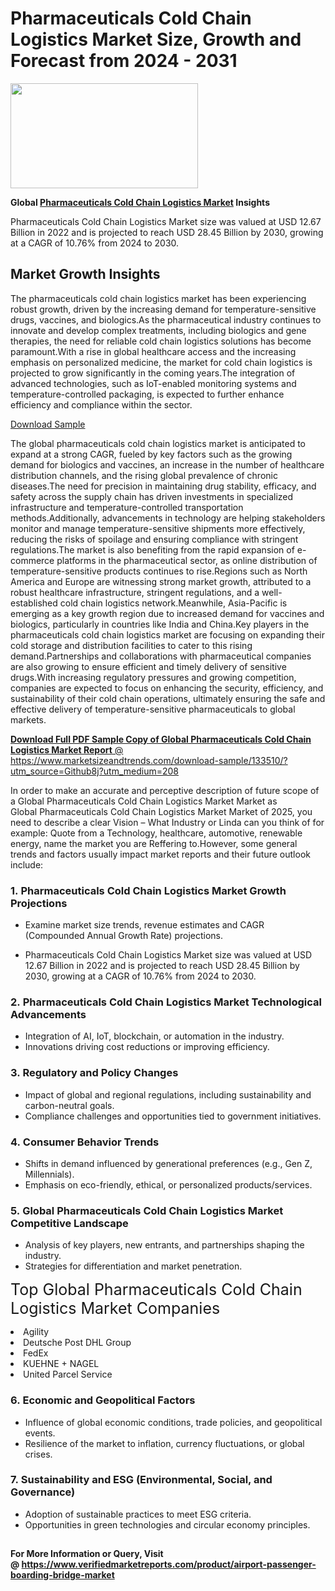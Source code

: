 <H1>Pharmaceuticals Cold Chain Logistics Market Size, Growth and Forecast from 2024 - 2031</H1><img class="aligncenter size-medium wp-image-584254" src="https://thirdeyenews.in/wp-content/uploads/2024/09/Global-Market-Research-300x168.jpeg" alt="" width="300" height="168" /><p><strong>Global&nbsp;<a href="https://www.marketsizeandtrends.com/download-sample/133510/?utm_source=Github8j?utm_medium=208">Pharmaceuticals Cold Chain Logistics Market</a> Insights</strong></p><p>Pharmaceuticals Cold Chain Logistics Market size was valued at USD 12.67 Billion in 2022 and is projected to reach USD 28.45 Billion by 2030, growing at a CAGR of 10.76% from 2024 to 2030.</p><p><h2>Market Growth Insights</h2> <p>The pharmaceuticals cold chain logistics market has been experiencing robust growth, driven by the increasing demand for temperature-sensitive drugs, vaccines, and biologics.As the pharmaceutical industry continues to innovate and develop complex treatments, including biologics and gene therapies, the need for reliable cold chain logistics solutions has become paramount.With a rise in global healthcare access and the increasing emphasis on personalized medicine, the market for cold chain logistics is projected to grow significantly in the coming years.The integration of advanced technologies, such as IoT-enabled monitoring systems and temperature-controlled packaging, is expected to further enhance efficiency and compliance within the sector.</p> <p><a href="#">Download Sample</a></p> <p>The global pharmaceuticals cold chain logistics market is anticipated to expand at a strong CAGR, fueled by key factors such as the growing demand for biologics and vaccines, an increase in the number of healthcare distribution channels, and the rising global prevalence of chronic diseases.The need for precision in maintaining drug stability, efficacy, and safety across the supply chain has driven investments in specialized infrastructure and temperature-controlled transportation methods.Additionally, advancements in technology are helping stakeholders monitor and manage temperature-sensitive shipments more effectively, reducing the risks of spoilage and ensuring compliance with stringent regulations.The market is also benefiting from the rapid expansion of e-commerce platforms in the pharmaceutical sector, as online distribution of temperature-sensitive products continues to rise.Regions such as North America and Europe are witnessing strong market growth, attributed to a robust healthcare infrastructure, stringent regulations, and a well-established cold chain logistics network.Meanwhile, Asia-Pacific is emerging as a key growth region due to increased demand for vaccines and biologics, particularly in countries like India and China.Key players in the pharmaceuticals cold chain logistics market are focusing on expanding their cold storage and distribution facilities to cater to this rising demand.Partnerships and collaborations with pharmaceutical companies are also growing to ensure efficient and timely delivery of sensitive drugs.With increasing regulatory pressures and growing competition, companies are expected to focus on enhancing the security, efficiency, and sustainability of their cold chain operations, ultimately ensuring the safe and effective delivery of temperature-sensitive pharmaceuticals to global markets.</p> <p><a href="#"></p><p><span class=""><strong>Download Full PDF Sample Copy of Global Pharmaceuticals Cold Chain Logistics Market Report</strong> @ <a href="https://www.marketsizeandtrends.com/download-sample/133510/?utm_source=Github8j?utm_medium=208" target="_blank">https://www.marketsizeandtrends.com/download-sample/133510/?utm_source=Github8j?utm_medium=208</a></span></p><p>In order to make an accurate and perceptive description of future scope of a Global&nbsp;Pharmaceuticals Cold Chain Logistics Market Market as Global&nbsp;Pharmaceuticals Cold Chain Logistics Market Market of 2025, you need to describe a clear Vision &ndash; What Industry or Linda can you think of for example: Quote from a Technology, healthcare, automotive, renewable energy, name the market you are Reffering to.However, some general trends and factors usually impact market reports and their future outlook include:</p><h3>1.&nbsp;<strong>Pharmaceuticals Cold Chain Logistics Market Growth Projections</strong></h3><ul><li>Examine market size trends, revenue estimates and CAGR (Compounded Annual Growth Rate) projections.</li><li><p>Pharmaceuticals Cold Chain Logistics Market size was valued at USD 12.67 Billion in 2022 and is projected to reach USD 28.45 Billion by 2030, growing at a CAGR of 10.76% from 2024 to 2030.</p></li></ul><h3>2.&nbsp;<strong>Pharmaceuticals Cold Chain Logistics Market Technological Advancements</strong></h3><ul><li>Integration of AI, IoT, blockchain, or automation in the industry.</li><li>Innovations driving cost reductions or improving efficiency.</li></ul><h3>3.&nbsp;<strong>Regulatory and Policy Changes</strong></h3><ul><li>Impact of global and regional regulations, including sustainability and carbon-neutral goals.</li><li>Compliance challenges and opportunities tied to government initiatives.</li></ul><h3>4.&nbsp;<strong>Consumer Behavior Trends</strong></h3><ul><li>Shifts in demand influenced by generational preferences (e.g., Gen Z, Millennials).</li><li>Emphasis on eco-friendly, ethical, or personalized products/services.</li></ul><h3>5.&nbsp;<strong>Global Pharmaceuticals Cold Chain Logistics Market Competitive Landscape</strong></h3><ul><li>Analysis of key players, new entrants, and partnerships shaping the industry.</li><li>Strategies for differentiation and market penetration.</li></ul><p data-pm-slice="1 1 []"><span style="color: inherit; font-family: inherit; font-size: 25px;">Top Global Pharmaceuticals Cold Chain Logistics Market Companies</span></p><div class="" data-test-id=""><p><li>Agility</li><li> Deutsche Post DHL Group</li><li> FedEx</li><li> KUEHNE + NAGEL</li><li> United Parcel Service</li></p></div><h3>6.&nbsp;<strong>Economic and Geopolitical Factors</strong></h3><ul><li>Influence of global economic conditions, trade policies, and geopolitical events.</li><li>Resilience of the market to inflation, currency fluctuations, or global crises.</li></ul><h3>7.&nbsp;<strong>Sustainability and ESG (Environmental, Social, and Governance)</strong></h3><ul><li>Adoption of sustainable practices to meet ESG criteria.</li><li>Opportunities in green technologies and circular economy principles.</li></ul><h2><strong style="font-size: 14px;">For More Information or Query, Visit @&nbsp;</strong><a style="background-color: #ffffff; font-size: 14px;" href="https://www.marketsizeandtrends.com/report/pharmaceuticals-cold-chain-logistics-market/" target="_blank">https://www.verifiedmarketreports.com/product/airport-passenger-boarding-bridge-market</a></h2>